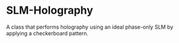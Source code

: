 # SLM-Holography
A class that performs holography using an ideal phase-only SLM by applying a checkerboard pattern.
